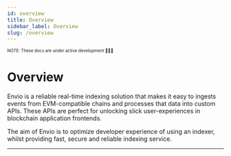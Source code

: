 ```yaml
---
id: overview
title: Overview
sidebar_label: Overview
slug: /overview
---
```


<sub><sup> NOTE: These docs are under active development 👷‍♀️👷 </sup></sub>

# Overview

Envio is a reliable real-time indexing solution that makes it easy to ingests events from EVM-compatible chains and processes that data into custom APIs. These APIs are perfect for unlocking slick user-experiences in blockchain application frontends.

The aim of Envio is to optimize developer experience of using an indexer, whilst providing fast, secure and reliable indexing service.

---